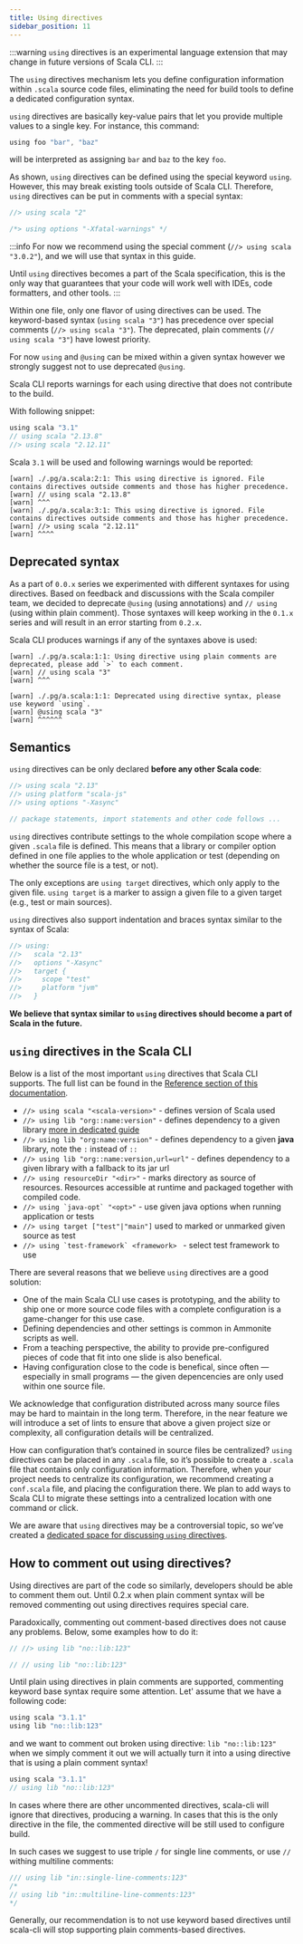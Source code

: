 ```yaml
---
title: Using directives
sidebar_position: 11
---
```


:::warning
`using` directives is an experimental language extension that may change in future versions of Scala CLI.
:::

The `using` directives mechanism lets you define configuration information within `.scala` source code files, eliminating the need for build tools to define a dedicated configuration syntax.

`using` directives are basically key-value pairs that let you provide multiple values to a single key. For instance, this command:

```scala
using foo "bar", "baz"
```

will be interpreted as assigning `bar` and `baz` to the key `foo`.

As shown, `using` directives can be defined using the special keyword `using`. However, this may break existing tools outside of Scala CLI. Therefore, `using` directives can be put in comments with a special syntax:

```scala
//> using scala "2"

/*> using options "-Xfatal-warnings" */
```

:::info
For now we recommend using the special comment (`//> using scala "3.0.2"`), and we will use that syntax in this guide.

Until `using` directives becomes a part of the Scala specification, this is the only way that guarantees that your code will work well with IDEs, code formatters, and other tools.
:::

Within one file, only one flavor of using directives can be used. The keyword-based syntax (`using scala "3"`) has precedence over special comments (`//> using scala "3"`). The deprecated, plain comments (`// using scala "3"`) have lowest priority.

For now `using` and `@using` can be mixed within a given syntax however we strongly suggest not to use deprecated `@using`.

Scala CLI reports warnings for each using directive that does not contribute to the build.

With following snippet:

```scala
using scala "3.1"
// using scala "2.13.8"
//> using scala "2.12.11"
```

Scala `3.1` will be used and following warnings would be reported:

```
[warn] ./.pg/a.scala:2:1: This using directive is ignored. File contains directives outside comments and those has higher precedence.
[warn] // using scala "2.13.8"
[warn] ^^^
[warn] ./.pg/a.scala:3:1: This using directive is ignored. File contains directives outside comments and those has higher precedence.
[warn] //> using scala "2.12.11"
[warn] ^^^^
```
## Deprecated syntax

As a part of `0.0.x` series we experimented with different syntaxes for using directives. Based on feedback and discussions with the Scala compiler team, we decided to deprecate `@using` (using annotations) and `// using` (using within plain comment). Those syntaxes will keep working in the `0.1.x` series and will result in an error starting from `0.2.x`.

Scala CLI produces warnings if any of the syntaxes above is used:

```
[warn] ./.pg/a.scala:1:1: Using directive using plain comments are deprecated, please add `>` to each comment.
[warn] // using scala "3"
[warn] ^^^
```

```
[warn] ./.pg/a.scala:1:1: Deprecated using directive syntax, please use keyword `using`.
[warn] @using scala "3"
[warn] ^^^^^^
```

## Semantics

`using` directives can be only declared **before any other Scala code**:

```scala
//> using scala "2.13"
//> using platform "scala-js"
//> using options "-Xasync"

// package statements, import statements and other code follows ...
```

`using` directives contribute settings to the whole compilation scope where a given `.scala` file is defined.
This means that a library or compiler option defined in one file applies to the whole application or test (depending on whether the source file is a test, or not).

The only exceptions are `using target` directives, which only apply to the given file.
`using target` is a marker to assign a given file to a given target (e.g., test or main sources).

`using` directives also support indentation and braces syntax similar to the syntax of Scala:
```scala
//> using:
//>   scala "2.13"
//>   options "-Xasync"
//>   target {
//>     scope "test"
//>     platform "jvm"
//>   }
```

**We believe that syntax similar to `using` directives should become a part of Scala in the future.**

## `using` directives in the Scala CLI

Below is a list of the most important `using` directives that Scala CLI supports. The full list can be found in the [Reference section of this documentation](/docs/reference/directives.md).

- `//> using scala "<scala-version>"` - defines version of Scala used
- `//> using lib "org::name:version"` - defines dependency to a given library [more in dedicated guide](/docs/guides/dependencies.md)
- `//> using lib "org:name:version"`  - defines dependency to a given **java** library, note the `:` instead of `::`
- `//> using lib "org::name:version,url=url"` - defines dependency to a given library with a fallback to its jar url
- `//> using resourceDir "<dir>"` - marks directory as source of resources. Resources accessible at runtime and packaged together with compiled code.
- ``//> using `java-opt` "<opt>"`` - use given java options when running application or tests
- `//> using target ["test"|"main"]` used to marked or unmarked given source as test
- ``//> using `test-framework` <framework> `` - select test framework to use

There are several reasons that we believe `using` directives are a good solution:

- One of the main Scala CLI use cases is prototyping, and the ability to ship one or more source code files with a complete configuration is a game-changer for this use case.
- Defining dependencies and other settings is common in Ammonite scripts as well.
- From a teaching perspective, the ability to provide pre-configured pieces of code that fit into one slide is also benefical.
- Having configuration close to the code is benefical, since often — especially in small programs — the given depencencies are only used within one source file.

We acknowledge that configuration distributed across many source files may be hard to maintain in the long term. Therefore, in the near feature we will introduce a set of lints to ensure that above a given project size or complexity, all configuration details will be centralized.

How can configuration that’s contained in source files be centralized?
`using` directives can be placed in any `.scala` file, so it’s possible to create a `.scala` file that contains only configuration information.
Therefore, when your project needs to centralize its configuration, we recommend creating a `conf.scala` file, and placing the configuration there.
We plan to add ways to Scala CLI to migrate these settings into a centralized location with one command or click.

We are aware that `using` directives may be a controversial topic, so we’ve created a [dedicated space for discussing `using` directives](https://github.com/VirtusLab/scala-cli/discussions/categories/using-directives-and-cmd-configuration-options).


## How to comment out using directives?

Using directives are part of the code so similarly, developers should be able to comment them out. Until 0.2.x when plain comment syntax will be removed commenting out using directives requires special care.

Paradoxically, commenting out comment-based directives does not cause any problems. Below, some examples how to do it:

```scala compile
// //> using lib "no::lib:123"
```

```scala compile
// // using lib "no::lib:123"
```

Until plain using directives in plain comments are supported, commenting keyword base syntax require some attention. Let' assume that we have a following code:

```scala fail
using scala "3.1.1"
using lib "no::lib:123"
```

and we want to comment out broken using directive: `lib "no::lib:123"` when we simply comment it out we will actually turn it into a using directive that is using a plain comment syntax!

```scala compile
using scala "3.1.1"
// using lib "no::lib:123"
```

In cases where there are other uncommented directives, scala-cli will ignore that directives, producing a warning. In cases that this is the only directive in the file, the commented directive will be still used to configure build.

In such cases we suggest to use triple `/` for single line comments, or use `//` withing multiline comments:

```scala compile
/// using lib "in::single-line-comments:123"
/*
// using lib "in::multiline-line-comments:123" 
*/
```

Generally, our recommendation is to not use keyword based directives until scala-cli will stop supporting plain comments-based directives.
